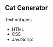 <h2>Cat Generator</h2>
<p>Technologies</p>
<ul>
  <li>HTML</li>
  <li>CSS</li>
  <li>JavaScript</li>
</ul>
